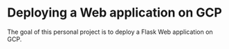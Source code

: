 # Deploying a Web application on GCP

The goal of this personal project is to deploy a Flask Web application on GCP. 



